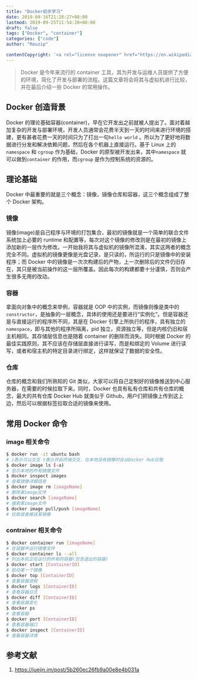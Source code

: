 ```yaml
---
title: "Docker初步学习"
date: 2019-09-16T21:28:27+08:00
lastmod: 2019-09-25T11:54:20+08:00
draft: false
tags: ["Docker", "container"]
categories: ["code"]
author: "Rouzip"

contentCopyright: '<a rel="license noopener" href="https://en.wikipedia.org/wiki/Wikipedia:Text_of_Creative_Commons_Attribution-ShareAlike_3.0_Unported_License" target="_blank">Creative Commons Attribution-ShareAlike License</a>'
---
```


> Docker 是今年来流行的 container 工具，其为开发与运维人员提供了方便的环境，简化了开发与部署的流程。这篇文章将会将其与虚拟机进行比较，并在最后介绍一些 Docker 的常用操作。

## Docker 创造背景

Docker 的理论基础容器(container)，早在它开发出之前就被人提出了。面对着越加复杂的开发与部署环境，开发人员通常会花费半天到一天的时间来进行环境的搭建，更有甚者花费一天的时间只为了打出一句`hello world` 。所以为了更好地将数据进行分发和解决依赖问题，然后在各个机器上直接运行。基于 Linux 上的`namespace` 和 `cgroup` 作为基础，Docker 的原型被开发出来，其中`namespace` 就可以做到`container` 的作用，而`cgroup` 是作为控制系统的资源的。

## 理论基础

Docker 中最重要的就是三个概念：镜像，镜像仓库和容器，这三个概念组成了整个 Docker 架构。

### 镜像

镜像(image)是自己程序与环境的打包集合，最初的镜像就是一个简单的联合文件系统加上必要的 runtime 和配置等，每次对这个镜像的修改则是在最初的镜像上添加新的一层作为修改。一开始我将其与虚拟机的镜像所混淆，其实这两者的概念完全不同。虚拟机的镜像更像是光盘记录，是只读的，所运行的只是镜像中的安装程序；而 Docker 中的镜像是一次次构建后的产物，上一次删除后的文件仍旧存在，其只是被当前操作的这一层所覆盖。因此每次的构建都要十分谨慎，否则会产生很多无用的改动。

### 容器

拿面向对象中的概念来举例，容器就是 OOP 中的实例，而镜像则像是类中的`constructor`，是抽象的一层概念，具体的使用还是要进行“实例化”。但是容器还是与直接运行的程序所不同，其是在 Docker 引擎上所执行的程序，具有独立的`namespace`，即与其他的程序所隔离，pid 独立，资源独立等，但是内核仍旧和宿主机相同。其存储层信息也是随着 container 的删除而消失。同时根据 Docker 的最佳实践原则，其不应该在存储层直接进行读写，而是和绑定的 Volume 进行读写，或者和宿主机的特定目录进行绑定，这样就保证了数据的安全性。

### 仓库

仓库的概念和我们所熟知的 Git 类似，大家可以将自己定制好的镜像推送到中心服务器，在需要的时候拉取下来。同时，Docker 也具有私有仓库和共有仓库的概念，最大的共有仓库 Docker Hub 就类似于 Github，用户们把镜像上传到这上边，然后可以根据标签拉取合适的镜像来使用。

## 常用 Docker 命令

### image 相关命令

```bash
$ docker run -it ubuntu bash
# i表示可以交互 t表示开启终端交互，在本地没有镜像时会从Docker Hub拉取
$ docker image ls (-a)
# 显示本地的所有镜像文件
$ docker inspect images
# 查看镜像详细信息
$ docker image rm [imageName]
# 删除某image文件
$ docker search [imageName]
# 搜索某image文件
$ docker image pull/push [imageName]
# 拉取或者推送某镜像
```

### contrainer 相关命令

```bash
$ docker container run [imageName]
# 在容器中运行镜像文件
$ docker container ls --all
# 列出本机正在运行的所有的容器(包含退出的容器)
$ docker start [ContainerID]
# 启动某一个镜像
$ docker top [ContainerID]
# 查看容器进程
$ docker logs [ContainerID]
# 查看容器日志
$ docker diff [ContainerID]
# 查看容器变化
$ docker ps
# 查看容器
$ docker port [ContainerID]
# 查看容器端口
$ docker inspect [ContainerID]
# 查看容器详情
```

## 参考文献

1. <https://juejin.im/post/5b260ec26fb9a00e8e4b031a>
